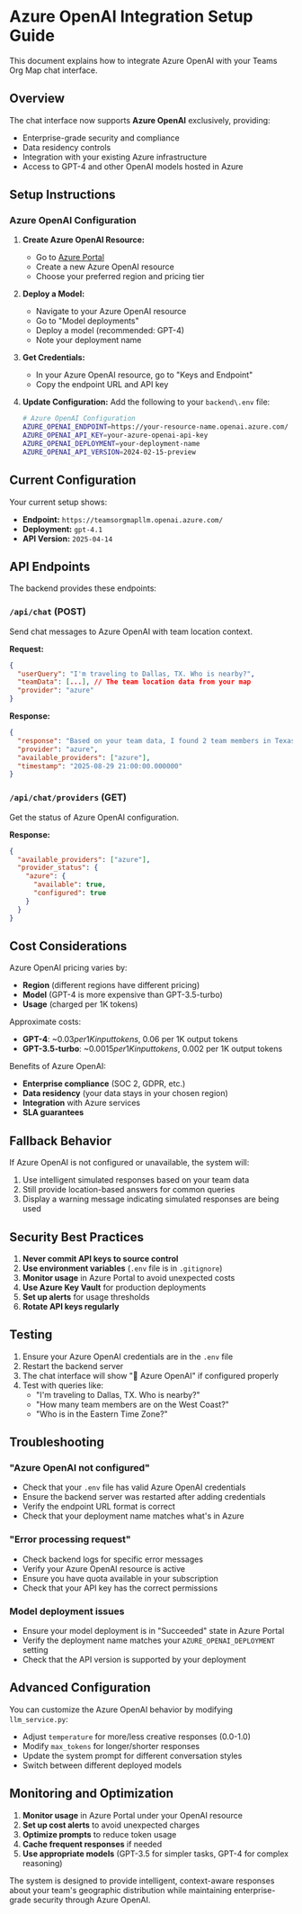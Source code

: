 # Azure OpenAI Integration Setup Guide

This document explains how to integrate Azure OpenAI with your Teams Org Map chat interface.

## Overview

The chat interface now supports **Azure OpenAI** exclusively, providing:
- Enterprise-grade security and compliance
- Data residency controls
- Integration with your existing Azure infrastructure
- Access to GPT-4 and other OpenAI models hosted in Azure

## Setup Instructions

### Azure OpenAI Configuration

1. **Create Azure OpenAI Resource:**
   - Go to [Azure Portal](https://portal.azure.com/)
   - Create a new Azure OpenAI resource
   - Choose your preferred region and pricing tier

2. **Deploy a Model:**
   - Navigate to your Azure OpenAI resource
   - Go to "Model deployments"
   - Deploy a model (recommended: GPT-4)
   - Note your deployment name

3. **Get Credentials:**
   - In your Azure OpenAI resource, go to "Keys and Endpoint"
   - Copy the endpoint URL and API key

4. **Update Configuration:**
   Add the following to your `backend\.env` file:
   ```bash
   # Azure OpenAI Configuration
   AZURE_OPENAI_ENDPOINT=https://your-resource-name.openai.azure.com/
   AZURE_OPENAI_API_KEY=your-azure-openai-api-key
   AZURE_OPENAI_DEPLOYMENT=your-deployment-name
   AZURE_OPENAI_API_VERSION=2024-02-15-preview
   ```

## Current Configuration

Your current setup shows:
- **Endpoint:** `https://teamsorgmapllm.openai.azure.com/`
- **Deployment:** `gpt-4.1`
- **API Version:** `2025-04-14`

## API Endpoints

The backend provides these endpoints:

### `/api/chat` (POST)
Send chat messages to Azure OpenAI with team location context.

**Request:**
```json
{
  "userQuery": "I'm traveling to Dallas, TX. Who is nearby?",
  "teamData": [...], // The team location data from your map
  "provider": "azure"
}
```

**Response:**
```json
{
  "response": "Based on your team data, I found 2 team members in Texas...",
  "provider": "azure",
  "available_providers": ["azure"],
  "timestamp": "2025-08-29 21:00:00.000000"
}
```

### `/api/chat/providers` (GET)
Get the status of Azure OpenAI configuration.

**Response:**
```json
{
  "available_providers": ["azure"],
  "provider_status": {
    "azure": {
      "available": true,
      "configured": true
    }
  }
}
```

## Cost Considerations

Azure OpenAI pricing varies by:
- **Region** (different regions have different pricing)
- **Model** (GPT-4 is more expensive than GPT-3.5-turbo)
- **Usage** (charged per 1K tokens)

Approximate costs:
- **GPT-4**: ~$0.03 per 1K input tokens, ~$0.06 per 1K output tokens
- **GPT-3.5-turbo**: ~$0.0015 per 1K input tokens, ~$0.002 per 1K output tokens

Benefits of Azure OpenAI:
- **Enterprise compliance** (SOC 2, GDPR, etc.)
- **Data residency** (your data stays in your chosen region)
- **Integration** with Azure services
- **SLA guarantees**

## Fallback Behavior

If Azure OpenAI is not configured or unavailable, the system will:
1. Use intelligent simulated responses based on your team data
2. Still provide location-based answers for common queries
3. Display a warning message indicating simulated responses are being used

## Security Best Practices

1. **Never commit API keys to source control**
2. **Use environment variables** (`.env` file is in `.gitignore`)
3. **Monitor usage** in Azure Portal to avoid unexpected costs
4. **Use Azure Key Vault** for production deployments
5. **Set up alerts** for usage thresholds
6. **Rotate API keys regularly**

## Testing

1. Ensure your Azure OpenAI credentials are in the `.env` file
2. Restart the backend server
3. The chat interface will show "🤖 Azure OpenAI" if configured properly
4. Test with queries like:
   - "I'm traveling to Dallas, TX. Who is nearby?"
   - "How many team members are on the West Coast?"
   - "Who is in the Eastern Time Zone?"

## Troubleshooting

### "Azure OpenAI not configured"
- Check that your `.env` file has valid Azure OpenAI credentials
- Ensure the backend server was restarted after adding credentials
- Verify the endpoint URL format is correct
- Check that your deployment name matches what's in Azure

### "Error processing request"
- Check backend logs for specific error messages
- Verify your Azure OpenAI resource is active
- Ensure you have quota available in your subscription
- Check that your API key has the correct permissions

### Model deployment issues
- Ensure your model deployment is in "Succeeded" state in Azure Portal
- Verify the deployment name matches your `AZURE_OPENAI_DEPLOYMENT` setting
- Check that the API version is supported by your deployment

## Advanced Configuration

You can customize the Azure OpenAI behavior by modifying `llm_service.py`:
- Adjust `temperature` for more/less creative responses (0.0-1.0)
- Modify `max_tokens` for longer/shorter responses
- Update the system prompt for different conversation styles
- Switch between different deployed models

## Monitoring and Optimization

1. **Monitor usage** in Azure Portal under your OpenAI resource
2. **Set up cost alerts** to avoid unexpected charges
3. **Optimize prompts** to reduce token usage
4. **Cache frequent responses** if needed
5. **Use appropriate models** (GPT-3.5 for simpler tasks, GPT-4 for complex reasoning)

The system is designed to provide intelligent, context-aware responses about your team's geographic distribution while maintaining enterprise-grade security through Azure OpenAI.
